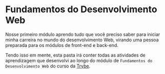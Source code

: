 # Fundamentos do Desenvolvimento Web

Nosse primeiro módulo aprendo tudo que você preciso saber para iniciar minha carreira no mundo do desenvolvimento Web, virando uma pessoa preparada para os módulos de front-end e back-end.

Tendo isso em mente, esta pasta irá conter todas as atividades de aprendizagem que desenvolvi ao longo do módulo de `Fundamentos do Desenvolvimento Web` do curso da [Trybe](https://www.betrybe.com/).
